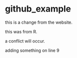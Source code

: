# github_example
this is a change from the website.

this was from R.

a conflict will occur.


adding something on line 9
